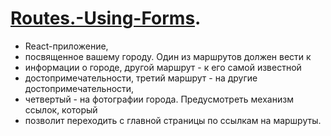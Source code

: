 # [Routes.-Using-Forms]( https://maksimdubovyi.github.io/Routes.-Using-Forms/).
- React-приложение, 
- посвященное вашему городу. Один из маршрутов должен вести к
- информации о городе, другой маршрут - к его самой известной
- достопримечательности, третий маршрут - на другие достопримечательности, 
- четвертый - на фотографии города. Предусмотреть механизм ссылок, который
- позволит переходить с главной страницы по ссылкам на маршруты.

